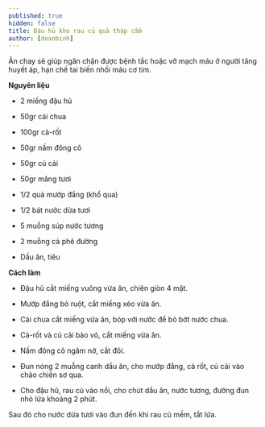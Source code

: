 ```yaml
---
published: true
hidden: false
title: Đậu hủ kho rau củ quả thập cẩm
author: [doanbinh]  
---
```

Ăn chay sẽ giúp ngăn chặn được bệnh tắc hoặc vỡ mạch máu ở người tăng huyết áp, hạn chế tai biến nhồi máu cơ tim.

**Nguyên liệu**

+ 2 miếng đậu hũ

+ 50gr cải chua

+ 100gr cà-rốt

+ 50gr nấm đông cô

+ 50gr củ cải

+ 50gr măng tươi

+ 1/2 quả mướp đắng (khổ qua)

+ 1/2 bát nước dừa tươi

+ 5 muỗng súp nước tương

+ 2 muỗng cà phê đường

+ Dầu ăn, tiêu

**Cách làm**

+ Đậu hũ cắt miếng vuông vừa ăn, chiên giòn 4 mặt.

+ Mướp đắng bỏ ruột, cắt miếng xéo vừa ăn.

+ Cải chua cắt miếng vừa ăn, bóp với nước để bỏ bớt nước chua.

+ Cà-rốt và củ cải bào vỏ, cắt miếng vừa ăn.

+ Nấm đông cô ngâm nở, cắt đôi.

+ Đun nóng 2 muỗng canh dầu ăn, cho mướp đắng, cà rốt, củ cải vào chảo chiên sơ qua.

+ Cho đậu hũ, rau củ vào nồi, cho chút dầu ăn, nước tương, đường đun nhỏ lửa khoảng 2 phút.

Sau đó cho nước dừa tươi vào đun đến khi rau củ mềm, tắt lửa.
